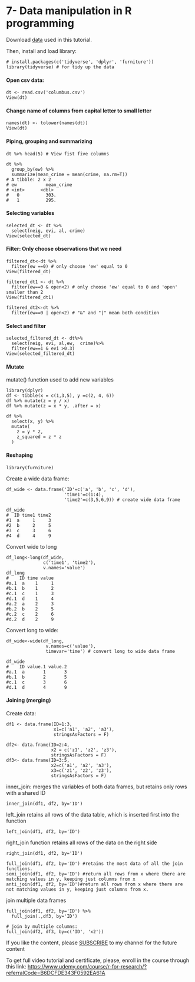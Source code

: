 # 7- Data manipulation in R programming

Download  [data](https://github.com/Azad77/py4researchers/blob/main/data/columbus.csv)  used in this tutorial.

Then, install and load library:
```
# install.packages(c('tidyverse', 'dplyr', 'furniture'))
library(tidyverse) # for tidy up the data
```
#### Open csv data:
```
dt <- read.csv('columbus.csv')
View(dt)
```
#### Change name of columns from capital letter to small letter
```
names(dt) <- tolower(names(dt)) 
View(dt)
```

#### Piping, grouping and summarizing
```
dt %>% head(5) # View fist five columns

dt %>%
  group_by(ew) %>%
  summarize(mean_crime = mean(crime, na.rm=T))
# A tibble: 2 x 2
# ew           mean_crime
# <int>      <dbl>
#   0          303.
#   1          295.
```
#### Selecting variables
```
selected_dt <- dt %>%
  select(neig, evi, al, crime)
View(selected_dt)
```
#### Filter: Only choose observations that we need
```
filtered_dt<-dt %>%
  filter(ew ==0) # only choose 'ew' equal to 0
View(filtered_dt)

filtered_dt1 <- dt %>%
  filter(ew==0 & open<2) # only choose 'ew' equal to 0 and 'open' smaller than 2
View(filtered_dt1)

filtered_dt2<-dt %>%
  filter(ew==0 | open<2) # "&" and "|" mean both condition
```
#### Select and filter
```
selected_filtered_dt <- dt%>%
  select(neig, evi, al,ew,  crime)%>%
  filter(ew==1 & evi >0.3)
View(selected_filtered_dt)
```
#### Mutate

mutate() function used to add new variables
```
library(dplyr)
df <- tibble(x = c(1,3,5), y =c(2, 4, 6))
df %>% mutate(z = y / x)
df %>% mutate(z = x * y, .after = x)

df %>%
  select(x, y) %>%
  mutate(
    z = y * 2,
    z_squared = z * z
  )
```
#### Reshaping
```
library(furniture)
```
Create a wide data frame:
```
df_wide <- data.frame('ID'=c('a', 'b', 'c', 'd'),
                      'time1'=c(1:4),
                      'time2'=c(3,5,6,9)) # create wide data frame

df_wide
#  ID time1 time2
#1  a     1     3
#2  b     2     5
#3  c     3     6
#4  d     4     9
```
Convert wide to long
```
df_long<-long(df_wide,
              c('time1', 'time2'),
              v.names='value')
df_long
#    ID time value
#a.1  a    1     1
#b.1  b    1     2
#c.1  c    1     3
#d.1  d    1     4
#a.2  a    2     3
#b.2  b    2     5
#c.2  c    2     6
#d.2  d    2     9
```
Convert long to wide:
```
df_wide<-wide(df_long,
               v.names=c('value'),
               timevar='time') # convert long to wide data frame

df_wide
#    ID value.1 value.2
#a.1  a       1       3
#b.1  b       2       5
#c.1  c       3       6
#d.1  d       4       9
```
#### Joining (merging)
Create data:
```
df1 <- data.frame(ID=1:3,
                  x1=c('a1', 'a2', 'a3'),
                  stringsAsFactors = F)

df2<- data.frame(ID=2:4,
                 x2 = c('z1', 'z2', 'z3'),
                 stringsAsFactors = F)
df3<- data.frame(ID=3:5,
                 x2=c('a1', 'a2', 'a3'),
                 x3=c('z1', 'z2', 'z3'),
                 stringsAsFactors = F)
```
inner_join: merges the variables of both data frames, but retains only rows with a shared ID
```
inner_join(df1, df2, by='ID')
```
left_join retains all rows of the data table, which is inserted first into the function
```
left_join(df1, df2, by='ID')
```
right_join function retains all rows of the data on the right side
```
right_join(df1, df2, by='ID')

full_join(df1, df2, by='ID') #retains the most data of all the join functions.
semi_join(df1, df2, by='ID') #return all rows from x where there are matching values in y, keeping just columns from x
anti_join(df1, df2, by='ID')#return all rows from x where there are not matching values in y, keeping just columns from x.
```
join multiple data frames
```
full_join(df1, df2, by='ID') %>%
  full_join(.,df3, by='ID') 

# join by multiple columns:
full_join(df2, df3, by=c('ID', 'x2'))
```
<p>If you like the content, please <a target="_blank" href="https://www.youtube.com/channel/UCpbWlHEqBSnJb6i4UemXQpA?sub_confirmation=1">SUBSCRIBE</a> to my channel for the future content</p>

To get full video tutorial and certificate, please, enroll in the course through this link:
https://www.udemy.com/course/r-for-research/?referralCode=B6DCFDE343F0592EA61A

